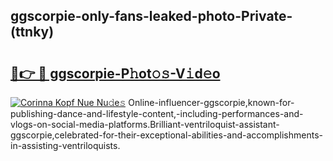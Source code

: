 ## ggscorpie-only-fans​-leaked-photo​-Private-(ttnky)


# <h2><a href="https://mediaupload.pro?title=ggscorpie&ref=git">🔗👉 🔴 ggscorpie-P𝚑ot𝚘𝚜-V𝚒d𝚎o</a></h2>

[![Corinna Kopf Nue Nu𝚍e𝚜](https://i.imgur.com/0qMVB7G.gif)](https://mediaupload.pro?title=ggscorpie&ref=git)
Online-influencer-ggscorpie,known-for-publishing-dance-and-lifestyle-content,-including-performances-and-vlogs-on-social-media-platforms.Brilliant-ventriloquist-assistant-ggscorpie,celebrated-for-their-exceptional-abilities-and-accomplishments-in-assisting-ventriloquists.  